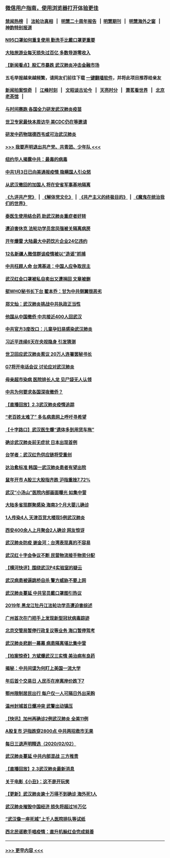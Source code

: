 ### [微信用户指南，使用浏览器打开体验更佳](https://github.com/gfw-breaker/banned-news1/blob/master/indexes/wechat-guide.md?t=0)
#### [禁闻热榜](热点新闻.md?t=0)  &nbsp;&nbsp;|&nbsp;&nbsp; [法轮功真相](https://github.com/gfw-breaker/truth/blob/master/README.md?t=0) &nbsp;&nbsp;|&nbsp;&nbsp; [明慧二十周年报告](https://github.com/gfw-breaker/mh-reports/blob/master/README.md?t=0) &nbsp;&nbsp;|&nbsp;&nbsp;[明慧期刊](https://github.com/gfw-breaker/mh-qikan) &nbsp;&nbsp;|&nbsp;&nbsp; [明慧海外之窗](https://github.com/gfw-breaker/mh-news/blob/master/README.md?t=0) &nbsp;&nbsp;|&nbsp;&nbsp; [神韵特别报道](https://github.com/gfw-breaker/mh-news/blob/master/shenyun.md?t=0)
#### [N95口罩如何重复使用 勤洗手比戴口罩更重要](../pages/nsc413/n11842236.md?t=02040533) 
#### [大陆旅游业每天损失过百亿 多数导游零收入](../pages/nsc413/n11842179.md?t=02040533) 
#### [【新闻看点】股汇市暴跌 武汉肺炎冲击金融市场](../pages/nsc413/n11842216.md?t=02040533) 
#### 五毛举报越来越频繁，请网友们前往下载 [一键翻墙软件](https://github.com/gfw-breaker/ssr-accounts)，并将此项目推荐给亲友
#### [新闻拍案惊奇](https://github.com/gfw-breaker/banned-news1/blob/master/pages/link4.md) &nbsp;&nbsp;|&nbsp;&nbsp; [江峰时刻](https://github.com/gfw-breaker/banned-news1/blob/master/pages/link4.md) &nbsp;&nbsp;|&nbsp;&nbsp; [文昭谈古论今](https://github.com/gfw-breaker/banned-news1/blob/master/pages/link4.md) &nbsp;&nbsp;|&nbsp;&nbsp; [天亮时分](https://github.com/gfw-breaker/banned-news1/blob/master/pages/link4.md) &nbsp;&nbsp;|&nbsp;&nbsp; [萧茗看世界](https://github.com/gfw-breaker/banned-news1/blob/master/pages/link4.md) &nbsp;&nbsp;|&nbsp;&nbsp; [北京老茶馆](https://github.com/gfw-breaker/banned-news1/blob/master/pages/link4.md) &nbsp;&nbsp;|&nbsp;&nbsp; 
#### [与时间赛跑  各国全力研发武汉肺炎疫苗](../pages/nsc413/n11842149.md?t=02040533) 
#### [世卫专家最快本周访华 美CDC仍在等邀请](../pages/nsc413/n11842198.md?t=02040533) 
#### [研发中药物瑞德西韦或可治武汉肺炎](../pages/nsc413/n11842100.md?t=02040533) 
#### [>>> 我要声明退出共产党、共青团、少年队 <<<](https://github.com/begood0513/goodnews/blob/master/quit/letter.md) 
#### [纽约华人揭露中共：最毒的病毒](../pages/nsc413/n11840631.md?t=02040533) 
#### [中共1月3日已向美通报疫情 隐瞒国人引众怒](../pages/nsc413/n11841978.md?t=02040533) 
#### [从武汉撤回的加国人 将在安省军事基地隔离](../pages/nsc413/n11840777.md?t=02040533) 
#### [《九评共产党》](https://github.com/begood0513/9ping.md/blob/master/README.md) &nbsp;|&nbsp; [《解体党文化》](../../../../jtdwh.md/blob/master/README.md)  &nbsp;|&nbsp; [《共产主义的终极目的》](../../../../gczydzjmd.md/blob/master/README.md) &nbsp;|&nbsp; [《魔鬼在统治我们的世界》](../../../../mgztzwmdsj.md/blob/master/README.md) 
#### [泰医生使用结合药 助武汉肺炎重症者好转](../pages/nsc413/n11842096.md?t=02040533) 
#### [遭迫害休克 法轮功学员宫凤强被关隔离病房](../pages/nsc413/n11841492.md?t=02040533) 
#### [开年爆雷  大陆最大中药饮片企业24亿违约](../pages/nsc413/n11841904.md?t=02040533) 
#### [12名新疆人微信群谈疫情被以“造谣”抓捕](../pages/nsc413/n11839897.md?t=02040533) 
#### [中共枉顾人命 台湾基进：中国人应争取民主](../pages/nsc413/n11841532.md?t=02040533) 
#### [武汉红会口罩被私自卖出又遭捐回 文章被删](../pages/nsc413/n11841871.md?t=02040533) 
#### [挺WHO秘书长下台 翟本乔：甘为中共侧翼很恶劣](../pages/nsc413/n11841484.md?t=02040533) 
#### [郑文灿：武汉肺炎挑战中共执政正当性](../pages/nsc413/n11841537.md?t=02040533) 
#### [他国从中国撤侨 中共接近400人回武汉](../pages/nsc413/n11841290.md?t=02040533) 
#### [中共官方3度改口：儿童孕妇易感染武汉肺炎](../pages/nsc413/n11841631.md?t=02040533) 
#### [习近平连续6天在央视隐身 引发猜测](../pages/nsc413/n11841881.md?t=02040533) 
#### [世卫回应武汉肺炎惹议 20万人连署罢秘书长](../pages/nsc413/n11841664.md?t=02040533) 
#### [G7将开电话会议 讨论应对武汉肺炎](../pages/nsc413/n11841658.md?t=02040533) 
#### [母亲超市染病 医院排长人龙 见尸袋无人认领](../pages/nsc413/n11841762.md?t=02040533) 
#### [中共为何要求各国深夜撤侨？](../pages/nsc413/n11841731.md?t=02040533) 
#### [【直播回放】2.3武汉肺炎疫情追踪](../pages/nsc413/n11841577.md?t=02040533) 
#### [“老百姓太难了” 多名病患网上呼吁寻希望](../pages/nsc413/n11841565.md?t=02040533) 
#### [【十字路口】武汉医生爆“遗体多到用货车拖”](../pages/nsc413/n11840013.md?t=02040533) 
#### [确诊武汉肺炎前无症状 日本出现首例](../pages/nsc413/n11841567.md?t=02040533) 
#### [台学者：武汉红色供应链将受重创](../pages/nsc413/n11841596.md?t=02040533) 
#### [达治愈标准 韩国一武汉肺炎患者有望出院](../pages/nsc413/n11841523.md?t=02040533) 
#### [鼠年开市 A股三大股指齐跌 沪指重挫7.72%](../pages/nsc413/n11840461.md?t=02040533) 
#### [武汉“小汤山”医院内部画面曝光 如集中营](../pages/nsc413/n11841060.md?t=02040533) 
#### [大陆多省现群聚感染 海南3个月大婴儿确诊](../pages/nsc413/n11841274.md?t=02040533) 
#### [1人传染4人 天津百货大楼现5例武汉肺炎](../pages/nsc413/n11840677.md?t=02040533) 
#### [西安400余人上月聚会2人确诊 网友惊讶](../pages/nsc413/n11841178.md?t=02040533) 
#### [武汉肺炎防疫 谢金河：台湾表现真的不容易](../pages/nsc413/n11841120.md?t=02040533) 
#### [武汉红十字会争议不断 民营物流接手物资分配](../pages/nsc413/n11840733.md?t=02040533) 
#### [【横河快评】围绕武汉P4实验室的疑云](../pages/nsc413/n11840494.md?t=02040533) 
#### [武汉病患被逼跳桥自杀 警方威胁不要上网](../pages/nsc413/n11838521.md?t=02040533) 
#### [武汉肺炎蔓延 中共官员戴口罩图引热议](../pages/nsc413/n11840917.md?t=02040533) 
#### [2019年 黑龙江牡丹江法轮功学员遭迫害综述](../pages/nsc413/n11839335.md?t=02040533) 
#### [广州首次在门把手上发现新型冠状病毒踪迹](../pages/nsc413/n11840613.md?t=02040533) 
#### [北京交管局暂停行政复议等业务 海口暂停驾考](../pages/nsc413/n11840528.md?t=02040533) 
#### [武汉肺炎悲剧一幕幕 病患隔离堪比集中营](../pages/nsc413/n11838047.md?t=02040533) 
#### [【拍案惊奇】方斌爆武汉三实情 美治病有良药](../pages/nsc413/n11839984.md?t=02040533) 
#### [揭秘：中共间谍为何盯上美国一流大学](../pages/nsc413/n11840270.md?t=02040533) 
#### [年后首个交易日 人民币在岸离岸价跌下7](../pages/nsc413/n11840366.md?t=02040533) 
#### [鄂州限制居民出行 每户仅一人可隔日外出采购](../pages/nsc413/n11839131.md?t=02040533) 
#### [温州封城首日爆冲突 武警出动镇压](../pages/nsc413/n11839881.md?t=02040533) 
#### [【快讯】加州再确诊2例武汉肺炎 全美11例](../pages/nsc413/n11840339.md?t=02040533) 
#### [A股复市 沪指跌穿2800点 中共两招救市无果](../pages/nsc413/n11839859.md?t=02040533) 
#### [每日三退声明精选（2020/02/02）](../pages/nsc413/n11840257.md?t=02040533) 
#### [武汉肺炎蔓延 中共内部混战 三方推责](../pages/nsc413/n11839612.md?t=02040533) 
#### [【直播回放】2.3武汉肺炎最新消息](../pages/nsc413/n11840124.md?t=02040533) 
#### [关于电影《小丑》：这不是开玩笑](../pages/nsc413/n11839360.md?t=02040533) 
#### [【更新】武汉肺炎逾十万得不到确诊 海外死1人](../pages/nsc413/n11801312.md?t=02040533) 
#### [武汉肺炎摧毁中国经济 损失将超过16万亿](../pages/nsc413/n11839723.md?t=02040533) 
#### [“武汉像一座死城”上千人医院排队等试纸](../pages/nsc413/n11839724.md?t=02040533) 
#### [西北民谣歌手唱疫情：直升机躲红会完成慈善](../pages/nsc413/n11839757.md?t=02040533) 

----
#### [ >>> 更早内容 <<< ](../indexes/nsc413-earlier.md)
